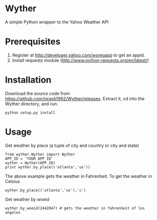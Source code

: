 Wyther
================
A simple Python wrapper to the Yahoo Weather API

Prerequisites
=================
1. Register at http://developer.yahoo.com/wsregapp to get an appid.
2. Install requests module (http://www.python-requests.org/en/latest/)

Installation
=================

Download the source code from https://github.com/niravb1992/Wyther/releases. Extract it, cd into the Wyther directory, and run:

```
python setup.py install
```

Usage
=================
Get weather by place (a tuple of city and country or city and state)

```
from wyther.Wyther import Wyther
APP_ID = 'YOUR APP ID'
wyther = Wyther(APP_ID)
print wyther.by_place(('atlanta','us'))
```

The above example gets the weather in Fahrenheit. To get the weather in Celsius

```
wyther.by_place(('atlanta','us'),'c')
```

Get weather by woeid

```
wyther.by_woeid(2442047) # gets the weather in fahrenheit of los angeles
```
